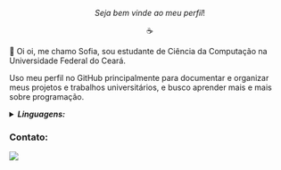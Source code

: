 $$Seja \ bem \ vinde \ ao \ meu \ perfil!$$

<p align ="center"> ☕️ </p>
<p align = "left">
  💙 Oi oi, me chamo Sofia, sou estudante de Ciência da Computação na Universidade Federal do Ceará.
</p>
<p align = "left">
  Uso meu perfil no GitHub principalmente para documentar e organizar meus projetos e trabalhos universitários, e busco aprender mais e mais sobre programação.
</p>


<p align = "left">
  <details>
    <summary><i><b>Linguagens:</b></i></summary>
    <p>🔹 C/C++</p>
    <p>🔹 Python</p>
  </details>
</p>

  ### Contato:
<p align = "left">
    <a href="#" alt="Linkedin">
    <img src="https://img.shields.io/badge/-Linkedin-0e76a8?style=flat-square&logo=Linkedin&logoColor=white&link=https://www.linkedin.com/in/xofiaxinha/" /></a>
</p>
